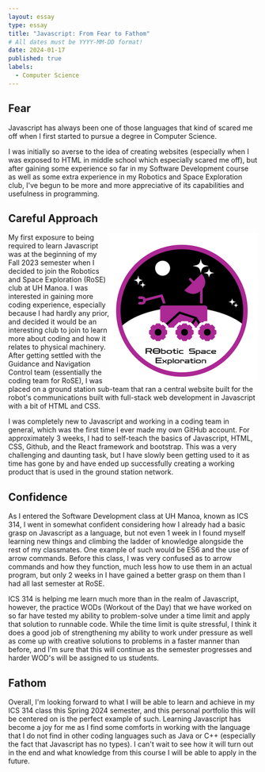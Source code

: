 ```yaml
---
layout: essay
type: essay
title: "Javascript: From Fear to Fathom"
# All dates must be YYYY-MM-DD format!
date: 2024-01-17
published: true
labels:
  - Computer Science
---
```


## Fear

Javascript has always been one of those languages that kind of scared me off when I first started to pursue a degree in Computer Science. 

I was initially so averse to the idea of creating websites (especially when I was exposed to HTML in middle school which especially scared me off), but after gaining some experience so far in my Software Development course as well as some extra experience in my Robotics and Space Exploration club, I've begun to be more and more appreciative of its capabilities and usefulness in programming.

## Careful Approach

<img width="300px" align="right" src="../img/javascript-reflection/roseicon.png">

My first exposure to being required to learn Javascript was at the beginning of my Fall 2023 semester when I decided to join the Robotics and Space Exploration (RoSE) club at UH Manoa. I was interested in gaining more coding experience, especially because I had hardly any prior, and decided it would be an interesting club to join to learn more about coding and how it relates to physical machinery. After getting settled with the Guidance and Navigation Control team (essentially the coding team for RoSE), I was placed on a ground station sub-team that ran a central website built for the robot's communications built with full-stack web development in Javascript with a bit of HTML and CSS. 

I was completely new to Javascript and working in a coding team in general, which was the first time I ever made my own GitHub account. For approximately 3 weeks, I had to self-teach the basics of Javascript, HTML, CSS, Github, and the React framework and bootstrap. This was a very challenging and daunting task, but I have slowly been getting used to it as time has gone by and have ended up successfully creating a working product that is used in the ground station network.

## Confidence

As I entered the Software Development class at UH Manoa, known as ICS 314, I went in somewhat confident considering how I already had a basic grasp on Javascript as a language, but not even 1 week in I found myself learning new things and climbing the ladder of knowledge alongside the rest of my classmates. One example of such would be ES6 and the use of arrow commands. Before this class, I was very confused as to arrow commands and how they function, much less how to use them in an actual program, but only 2 weeks in I have gained a better grasp on them than I had all last semester at RoSE.

ICS 314 is helping me learn much more than in the realm of Javascript, however, the practice WODs (Workout of the Day) that we have worked on so far have tested my ability to problem-solve under a time limit and apply that solution to runnable code. While the time limit is quite stressful, I think it does a good job of strengthening my ability to work under pressure as well as come up with creative solutions to problems in a faster manner than before, and I'm sure that this will continue as the semester progresses and harder WOD's will be assigned to us students. 

## Fathom

Overall, I'm looking forward to what I will be able to learn and achieve in my ICS 314 class this Spring 2024 semester, and this personal portfolio this will be centered on is the perfect example of such. Learning Javascript has become a joy for me as I find some comforts in working with the language that I do not find in other coding languages such as Java or C++ (especially the fact that Javascript has no types). I can't wait to see how it will turn out in the end and what knowledge from this course I will be able to apply in the future.

